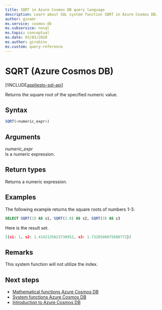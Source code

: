 ```yaml
---
title: SQRT in Azure Cosmos DB query language
description: Learn about SQL system function SQRT in Azure Cosmos DB.
author: ginamr
ms.service: cosmos-db
ms.subservice: nosql
ms.topic: conceptual
ms.date: 03/03/2020
ms.author: girobins
ms.custom: query-reference
---
```

# SQRT (Azure Cosmos DB)
[!INCLUDE[appliesto-sql-api](../includes/appliesto-sql-api.md)]

 Returns the square root of the specified numeric value.  
  
## Syntax
  
```sql
SQRT(<numeric_expr>)  
```  
  
## Arguments
  
*numeric_expr*  
   Is a numeric expression.  
  
## Return types
  
  Returns a numeric expression.  
  
## Examples
  
  The following example returns the square roots of numbers 1-3.  
  
```sql
SELECT SQRT(1) AS s1, SQRT(2.0) AS s2, SQRT(3) AS s3  
```  
  
 Here is the result set.  
  
```json
[{s1: 1, s2: 1.4142135623730952, s3: 1.7320508075688772}]  
```  

## Remarks

This system function will not utilize the index.

## Next steps

- [Mathematical functions Azure Cosmos DB](sql-query-mathematical-functions.md)
- [System functions Azure Cosmos DB](sql-query-system-functions.md)
- [Introduction to Azure Cosmos DB](../introduction.md)
